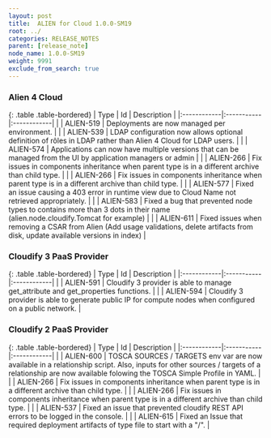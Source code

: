 ```yaml
---
layout: post
title:  ALIEN for Cloud 1.0.0-SM19
root: ../
categories: RELEASE_NOTES
parent: [release_note]
node_name: 1.0.0-SM19
weight: 9991
exclude_from_search: true
---
```






### Alien 4 Cloud

{: .table .table-bordered}
| Type        | Id         | Description |
|:------------|:-----------|:------------|
| <i class="fa fa-plus text-success"></i> | ALIEN-519 | Deployments are now managed per environment. |
| <i class="fa fa-plus text-success"></i> | ALIEN-539 | LDAP configuration now allows optional definition of rôles in LDAP rather than Alien 4 Cloud for LDAP users. |
| <i class="fa fa-plus text-success"></i> | ALIEN-574 | Applications can now have multiple versions that can be managed from the UI by application managers or admin |
| <i class="fa fa-bug text-danger"></i> | ALIEN-266 | Fix issues in components inheritance when parent type is in a different archive than child type. |
| <i class="fa fa-bug text-danger"></i> | ALIEN-266 | Fix issues in components inheritance when parent type is in a different archive than child type. |
| <i class="fa fa-bug text-danger"></i> | ALIEN-577 | Fixed an issue causing a 403 error in runtime view due to Cloud Name not retrieved appropriately. |
| <i class="fa fa-bug text-danger"></i> | ALIEN-583 | Fixed a bug that prevented node types to contains more than 3 dots in their name (alien.node.cloudify.Tomcat for example) |
| <i class="fa fa-bug text-danger"></i> | ALIEN-611 | Fixed issues when removing a CSAR from Alien (Add usage validations, delete artifacts from disk, update available versions in index) |

### Cloudify 3 PaaS Provider

{: .table .table-bordered}
| Type        | Id         | Description |
|:------------|:-----------|:------------|
| <i class="fa fa-plus text-success"></i> | ALIEN-591 | Cloudify 3 provider is able to manage get_attribute and get_properties functions. |
| <i class="fa fa-plus text-success"></i> | ALIEN-594 | Cloudify 3 provider is able to generate public IP for compute nodes when configured on a public network. |

### Cloudify 2 PaaS Provider

{: .table .table-bordered}
| Type        | Id         | Description |
|:------------|:-----------|:------------|
| <i class="fa fa-level-up text-primary"></i> | ALIEN-600 | TOSCA SOURCES / TARGETS env var are now available in a relationship script. Also, inputs for other sources / targets of a relationship are now available folowing the TOSCA Simple Profile in YAML. |
| <i class="fa fa-bug text-danger"></i> | ALIEN-266 | Fix issues in components inheritance when parent type is in a different archive than child type. |
| <i class="fa fa-bug text-danger"></i> | ALIEN-266 | Fix issues in components inheritance when parent type is in a different archive than child type. |
| <i class="fa fa-bug text-danger"></i> | ALIEN-537 | Fixed an issue that prevented cloudify REST API errors to be logged in the console. |
| <i class="fa fa-bug text-danger"></i> | ALIEN-615 | Fixed an Issue that required deployment artifacts of type file to start with a "/". |
